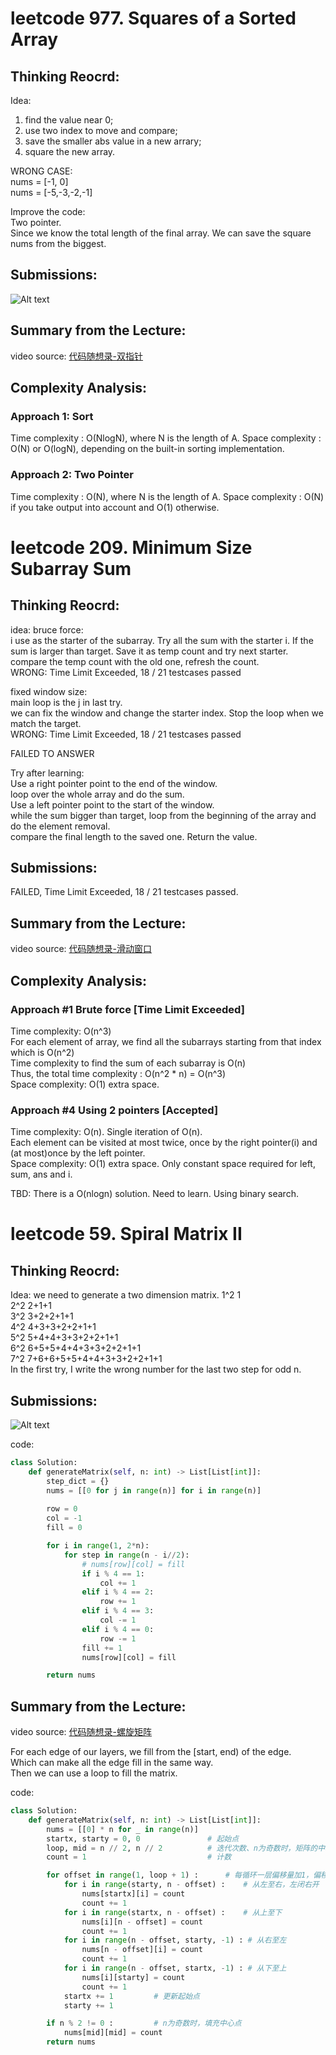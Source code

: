# leetcode 977. Squares of a Sorted Array

## Thinking Reocrd:
Idea:
1.  find the value near 0;
2.  use two index to move and compare;
3.  save the smaller abs value in a new arrary;
4.  square the new array.

WRONG CASE:\
nums = [-1, 0]\
nums = [-5,-3,-2,-1]

Improve the code:\
Two pointer.\
Since we know the total length of the final array. We can save the square nums from the biggest.

## Submissions:
![Alt text](../__assets__/pic/lc_977_1.png?raw=true "lc_977_1")

## Summary from the Lecture:
video source: [代码随想录-双指针](https://www.bilibili.com/video/BV1QB4y1D7ep)

## Complexity Analysis:

### Approach 1: Sort
Time complexity : O(NlogN), where N is the length of A.
Space complexity : O(N) or O(logN), depending on the built-in sorting implementation.

### Approach 2: Two Pointer
Time complexity : O(N), where N is the length of A.
Space complexity : O(N) if you take output into account and O(1) otherwise.

# leetcode 209. Minimum Size Subarray Sum

## Thinking Reocrd:
idea:
bruce force:\
i use as the starter of the subarray. Try all the sum with the starter i. If the sum is larger than target. Save it as temp count and try next starter.\
compare the temp count with the old one, refresh the count.\
WRONG: Time Limit Exceeded, 18 / 21 testcases passed


fixed window size:\
main loop is the j in last try.\
we can fix the window and change the starter index. Stop the loop when we match the target.\
WRONG: Time Limit Exceeded, 18 / 21 testcases passed

FAILED TO ANSWER

Try after learning:\
Use a right pointer point to the end of the window.\
loop over the whole array and do the sum.\
Use a left pointer point to the start of the window.\
while the sum bigger than target, loop from the beginning of the array and do the element removal.\
compare the final length to the saved one. Return the value.

## Submissions:
FAILED, Time Limit Exceeded, 18 / 21 testcases passed.

## Summary from the Lecture:
video source: [代码随想录-滑动窗口](https://www.bilibili.com/video/BV1tZ4y1q7XE)

## Complexity Analysis:
### Approach #1 Brute force [Time Limit Exceeded]
Time complexity: O(n^3)\
For each element of array, we find all the subarrays starting from that index which is O(n^2)\
Time complexity to find the sum of each subarray is O(n)\
Thus, the total time complexity : O(n^2 * n) = O(n^3)\
Space complexity: O(1) extra space.
### Approach #4 Using 2 pointers [Accepted]
Time complexity: O(n). Single iteration of O(n).\
Each element can be visited at most twice, once by the right pointer(i) and (at most)once by the left pointer.\
Space complexity: O(1) extra space. Only constant space required for left, sum, ans and i.

TBD: There is a O(nlogn) solution. Need to learn. Using binary search.

# leetcode 59. Spiral Matrix II

## Thinking Reocrd:
Idea:
we need to generate a two dimension matrix.
1^2 1\
2^2 2+1+1\
3^2 3+2+2+1+1\
4^2 4+3+3+2+2+1+1\
5^2 5+4+4+3+3+2+2+1+1\
6^2 6+5+5+4+4+3+3+2+2+1+1\
7^2 7+6+6+5+5+4+4+3+3+2+2+1+1\
In the first try, I write the wrong number for the last two step for odd n.

## Submissions:
![Alt text](../__assets__/pic/lc_59_1.png?raw=true "lc_59_1")

code:
```python
class Solution:
    def generateMatrix(self, n: int) -> List[List[int]]:
        step_dict = {}
        nums = [[0 for j in range(n)] for i in range(n)]
        
        row = 0
        col = -1
        fill = 0

        for i in range(1, 2*n):
            for step in range(n - i//2):
                # nums[row][col] = fill
                if i % 4 == 1:
                    col += 1
                elif i % 4 == 2:
                    row += 1
                elif i % 4 == 3:
                    col -= 1
                elif i % 4 == 0:
                    row -= 1
                fill += 1
                nums[row][col] = fill

        return nums
```

## Summary from the Lecture:
video source: [代码随想录-螺旋矩阵](https://www.bilibili.com/video/BV1SL4y1N7mV)

For each edge of our layers, we fill from the [start, end) of the edge.\
Which can make all the edge fill in the same way.\
Then we can use a loop to fill the matrix.

code:
```python
class Solution:
    def generateMatrix(self, n: int) -> List[List[int]]:
        nums = [[0] * n for _ in range(n)]
        startx, starty = 0, 0               # 起始点
        loop, mid = n // 2, n // 2          # 迭代次数、n为奇数时，矩阵的中心点
        count = 1                           # 计数

        for offset in range(1, loop + 1) :      # 每循环一层偏移量加1，偏移量从1开始
            for i in range(starty, n - offset) :    # 从左至右，左闭右开
                nums[startx][i] = count
                count += 1
            for i in range(startx, n - offset) :    # 从上至下
                nums[i][n - offset] = count
                count += 1
            for i in range(n - offset, starty, -1) : # 从右至左
                nums[n - offset][i] = count
                count += 1
            for i in range(n - offset, startx, -1) : # 从下至上
                nums[i][starty] = count
                count += 1                
            startx += 1         # 更新起始点
            starty += 1

        if n % 2 != 0 :			# n为奇数时，填充中心点
            nums[mid][mid] = count 
        return nums
```
